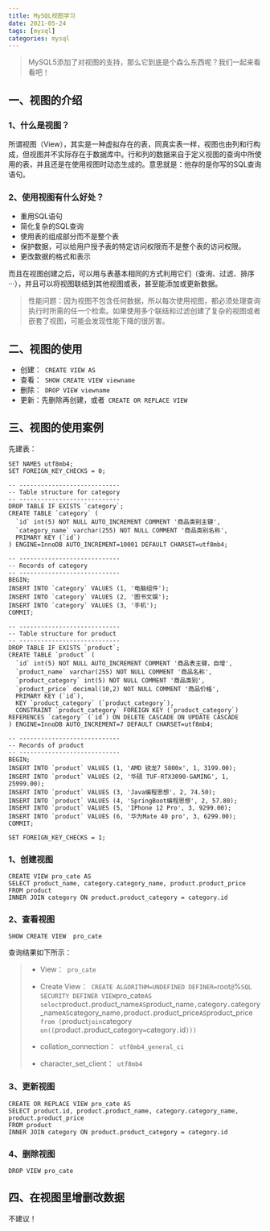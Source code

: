 ```yaml
---
title: MySQL视图学习
date: 2021-05-24
tags: [mysql]
categories: mysql
---
```


> MySQL5添加了对视图的支持，那么它到底是个森么东西呢？我们一起来看看吧！

## 一、视图的介绍

### 1、什么是视图？

所谓视图（View），其实是一种虚拟存在的表，同真实表一样，视图也由列和行构成，但视图并不实际存在于数据库中。行和列的数据来自于定义视图的查询中所使用的表，并且还是在使用视图时动态生成的。意思就是：他存的是你写的SQL查询语句。

### 2、使用视图有什么好处？

- 重用SQL语句
- 简化复杂的SQL查询
- 使用表的组成部分而不是整个表
- 保护数据，可以给用户授予表的特定访问权限而不是整个表的访问权限。
- 更改数据的格式和表示

而且在视图创建之后，可以用与表基本相同的方式利用它们（查询、过滤、排序···），并且可以将视图联结到其他视图或表，甚至能添加或更新数据。

> 性能问题：因为视图不包含任何数据，所以每次使用视图，都必须处理查询执行时所需的任一个检索。如果使用多个联结和过滤创建了复杂的视图或者嵌套了视图，可能会发现性能下降的很厉害。

## 二、视图的使用

- 创建：` CREATE VIEW AS`
- 查看：` SHOW CREATE VIEW viewname`
- 删除：` DROP VIEW viewname`
- 更新：先删除再创建，或者` CREATE OR REPLACE VIEW`

## 三、视图的使用案例

先建表：

```mysql
SET NAMES utf8mb4;
SET FOREIGN_KEY_CHECKS = 0;

-- ----------------------------
-- Table structure for category
-- ----------------------------
DROP TABLE IF EXISTS `category`;
CREATE TABLE `category` (
  `id` int(5) NOT NULL AUTO_INCREMENT COMMENT '商品类别主键',
  `category_name` varchar(255) NOT NULL COMMENT '商品类别名称',
  PRIMARY KEY (`id`)
) ENGINE=InnoDB AUTO_INCREMENT=10001 DEFAULT CHARSET=utf8mb4;

-- ----------------------------
-- Records of category
-- ----------------------------
BEGIN;
INSERT INTO `category` VALUES (1, '电脑组件');
INSERT INTO `category` VALUES (2, '图书文娱');
INSERT INTO `category` VALUES (3, '手机');
COMMIT;

-- ----------------------------
-- Table structure for product
-- ----------------------------
DROP TABLE IF EXISTS `product`;
CREATE TABLE `product` (
  `id` int(5) NOT NULL AUTO_INCREMENT COMMENT '商品表主键，自增',
  `product_name` varchar(255) NOT NULL COMMENT '商品名称',
  `product_category` int(5) NOT NULL COMMENT '商品类别',
  `product_price` decimal(10,2) NOT NULL COMMENT '商品价格',
  PRIMARY KEY (`id`),
  KEY `product_category` (`product_category`),
  CONSTRAINT `product_category` FOREIGN KEY (`product_category`) REFERENCES `category` (`id`) ON DELETE CASCADE ON UPDATE CASCADE
) ENGINE=InnoDB AUTO_INCREMENT=7 DEFAULT CHARSET=utf8mb4;

-- ----------------------------
-- Records of product
-- ----------------------------
BEGIN;
INSERT INTO `product` VALUES (1, 'AMD 锐龙7 5800x', 1, 3199.00);
INSERT INTO `product` VALUES (2, '华硕 TUF-RTX3090-GAMING', 1, 25999.00);
INSERT INTO `product` VALUES (3, 'Java编程思想', 2, 74.50);
INSERT INTO `product` VALUES (4, 'SpringBoot编程思想', 2, 57.80);
INSERT INTO `product` VALUES (5, 'IPhone 12 Pro', 3, 9299.00);
INSERT INTO `product` VALUES (6, '华为Mate 40 pro', 3, 6299.00);
COMMIT;

SET FOREIGN_KEY_CHECKS = 1;
```

### 1、创建视图

```mysql
CREATE VIEW pro_cate AS
SELECT product_name, category.category_name, product.product_price
FROM product
INNER JOIN category ON product.product_category = category.id
```

### 2、查看视图

```mysql
SHOW CREATE VIEW  pro_cate
```

查询结果如下所示：

> - View：` pro_cate`
>
> - Create View：` CREATE ALGORITHM=UNDEFINED DEFINER=`root`@`%` SQL SECURITY DEFINER VIEW `pro_cate` AS select `product`.`product_name` AS `product_name`,`category`.`category_name` AS `category_name`,`product`.`product_price` AS `product_price` from (`product` join `category` on((`product`.`product_category` = `category`.`id`)))`
>
> - collation_connection：` utf8mb4_general_ci`
>
> - character_set_client：` utf8mb4`

### 3、更新视图

```mysql
CREATE OR REPLACE VIEW pro_cate AS
SELECT product.id, product.product_name, category.category_name, product.product_price
FROM product
INNER JOIN category ON product.product_category = category.id
```

### 4、删除视图

```mysql
DROP VIEW pro_cate
```

## 四、在视图里增删改数据

不建议！

